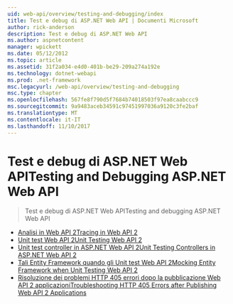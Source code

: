 ```yaml
---
uid: web-api/overview/testing-and-debugging/index
title: Test e debug di ASP.NET Web API | Documenti Microsoft
author: rick-anderson
description: Test e debug di ASP.NET Web API
ms.author: aspnetcontent
manager: wpickett
ms.date: 05/12/2012
ms.topic: article
ms.assetid: 31f2a034-e4d0-401b-be29-209a274a192e
ms.technology: dotnet-webapi
ms.prod: .net-framework
msc.legacyurl: /web-api/overview/testing-and-debugging
msc.type: chapter
ms.openlocfilehash: 567fe8f790d5f7684b74018503f97ea8caabccc9
ms.sourcegitcommit: 9a9483aceb34591c97451997036a9120c3fe2baf
ms.translationtype: MT
ms.contentlocale: it-IT
ms.lasthandoff: 11/10/2017
---
```

<a name="testing-and-debugging-aspnet-web-api"></a><span data-ttu-id="3517a-103">Test e debug di ASP.NET Web API</span><span class="sxs-lookup"><span data-stu-id="3517a-103">Testing and Debugging ASP.NET Web API</span></span>
====================
> <span data-ttu-id="3517a-104">Test e debug di ASP.NET Web API</span><span class="sxs-lookup"><span data-stu-id="3517a-104">Testing and debugging ASP.NET Web API</span></span>


- [<span data-ttu-id="3517a-105">Analisi in Web API 2</span><span class="sxs-lookup"><span data-stu-id="3517a-105">Tracing in Web API 2</span></span>](tracing-in-aspnet-web-api.md)
- [<span data-ttu-id="3517a-106">Unit test Web API 2</span><span class="sxs-lookup"><span data-stu-id="3517a-106">Unit Testing Web API 2</span></span>](unit-testing-with-aspnet-web-api.md)
- [<span data-ttu-id="3517a-107">Unit test controller in ASP.NET Web API 2</span><span class="sxs-lookup"><span data-stu-id="3517a-107">Unit Testing Controllers in ASP.NET Web API 2</span></span>](unit-testing-controllers-in-web-api.md)
- [<span data-ttu-id="3517a-108">Tali Entity Framework quando gli Unit test Web API 2</span><span class="sxs-lookup"><span data-stu-id="3517a-108">Mocking Entity Framework when Unit Testing Web API 2</span></span>](mocking-entity-framework-when-unit-testing-aspnet-web-api-2.md)
- [<span data-ttu-id="3517a-109">Risoluzione dei problemi HTTP 405 errori dopo la pubblicazione Web API 2 applicazioni</span><span class="sxs-lookup"><span data-stu-id="3517a-109">Troubleshooting HTTP 405 Errors after Publishing Web API 2 Applications</span></span>](troubleshooting-http-405-errors-after-publishing-web-api-applications.md)
